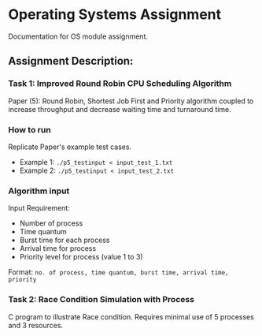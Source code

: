 # Operating Systems Assignment
Documentation for OS module assignment. 

## Assignment Description: 
### Task 1: Improved Round Robin CPU Scheduling Algorithm 
Paper (5): Round Robin, Shortest Job First and Priority algorithm coupled to increase throughput and decrease waiting time and turnaround time. 

### How to run
Replicate Paper's example test cases. 
* Example 1: `./p5_testinput < input_test_1.txt`
* Example 2: `./p5_testinput < input_test_2.txt`

### Algorithm input 
Input Requirement: 
* Number of process 
* Time quantum 
* Burst time for each process 
* Arrival time for process 
* Priority level for process (value 1 to 3) 

Format: 
`no. of process, time quantum, burst time, arrival time, priority`


### Task 2: Race Condition Simulation with Process 
C program to illustrate Race condition. Requires minimal use of 5 processes and 3 resources. 

